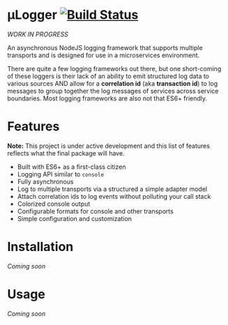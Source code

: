 µLogger [![Build Status](https://travis-ci.org/dflor003/mu-logger.svg?branch=master)](https://travis-ci.org/dflor003/mu-logger)
=====

_WORK IN PROGRESS_

An asynchronous NodeJS logging framework that supports multiple transports and is designed for use in a microservices environment. 

There are quite a few logging frameworks out there, but one short-coming of these loggers is their lack of an ability to emit structured log data to various sources AND allow for a **correlation id** (aka **transaction id**) to log messages to group together the log messages of services across service boundaries. Most logging frameworks are also not that ES6+ friendly.

# Features

**Note:** This project is under active development and this list of features reflects what the final package will have.

* Built with ES6+ as a first-class citizen
* Logging API similar to `console`
* Fully asynchronous
* Log to multiple transports via a structured a simple adapter model
* Attach correlation ids to log events without polluting your call stack
* Colorized console output
* Configurable formats for console and other transports
* Simple configuration and customization

# Installation

*Coming soon*

# Usage

*Coming soon*
